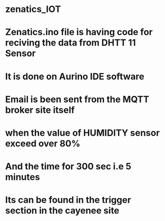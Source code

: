# zenatics_IOT

# Zenatics.ino file is having code for reciving the data from DHTT 11 Sensor 

# It is done on Aurino IDE software 

# Email is been sent from the MQTT broker site itself
 
 # when the value of HUMIDITY sensor exceed over 80% 
 
 # And the time for 300 sec i.e 5 minutes
 
 # Its can be found in the trigger section in the cayenee site
 
